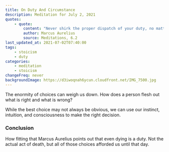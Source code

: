 ```yaml
---
title: On Duty And Circumstance
description: Meditation for July 2, 2021
quotes:
    - quote:
        content: "Never shirk the proper dispatch of your duty, no matter if you are freezing or hot, groggy or well-rested, vilified or praised, not even if dying or pressed by other demands. Even dying is one of the important assignments of life and, in this as in all else, make the most of your resources to do well the duty at hand."
        author: Marcus Aurelius
        source: Meditations, 6.2
last_updated_at: 2021-07-02T07:40:00
tags:
    - stoicism
    - duty
categories:
    - meditation
    - stoicism
changeFreq: never
backgroundImage: https://d3iwoqnah6ycun.cloudfront.net/IMG_7500.jpg
---
```


The enormity of choices can weigh us down. How does a person flesh out what is right and what is wrong?

While the best choice may not always be obvious, we can use our instinct, intuition, and consciousness to make the right 
decision.

### Conclusion

How fitting that Marcus Aurelius points out that even dying is a duty. Not the actual act of death, but all of those 
choices afforded us until that day.
